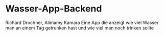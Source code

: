 # Wasser-App-Backend
Richard Drochner, Alimamy Kamara
Eine App die anzeigt wie viel Wasser man an einem Tag getrunken hast und wie viel man noch trinken sollte
